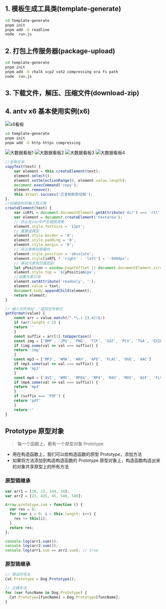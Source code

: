 ## 1. 模板生成工具类(template-generate)

```sh
cd template-generate
pnpm init
pnpm add -D readline
node  run.js
```

## 2. 打包上传服务器(package-upload)

```sh
cd template-generate
pnpm init
pnpm add -D chalk scp2 ssh2 compressing ora fs path
node  run.js
```

## 3. 下载文件，解压、压缩文件(download-zip)

## 4. antv x6 基本使用实例(x6)

![x6看板](./x6/assets/63274ea99c2d96b69028dd4ddda56d4.png-1)

```sh
cd template-generate
pnpm init
pnpm add -D http https compressing
```

![大数据看板1](./assets/1117b41e08310638408d63a8fff250c.png-1)
![大数据看板2](./assets/01d6158786ac5981afb660ce68a30d2.png-1)
![大数据看板3](./assets/4cc2a045b1c174aba48aa1c31bc0d08.png-1)
![大数据看板4](./assets/5529979865891a626b2e53f5f7e9bb2.png-1)

```javascript
//复制文本
copyText(text) {
    var element = this.createElement(text);
    element.select();
    element.setSelectionRange(0, element.value.length);
    document.execCommand('copy');
    element.remove();
    this.$toast.success('已复制到剪切板');
},
//创建临时的输入框元素
createElement(text) {
    var isRTL = document.documentElement.getAttribute('dir') === 'rtl';
    var element = document.createElement('textarea');
    // 防止在ios中产生缩放效果
    element.style.fontSize = '12pt';
    // 重置盒模型
    element.style.border = '0';
    element.style.padding = '0';
    element.style.margin = '0';
    // 将元素移到屏幕外
    element.style.position = 'absolute';
    element.style[isRTL ? 'right' : 'left'] = '-9999px';
    // 移动元素到页面底部
    let yPosition = window.pageYOffset || document.documentElement.scrollTop;
    element.style.top = `${yPosition}px`;
    //设置元素只读
    element.setAttribute('readonly', '');
    element.value = text;
    document.body.appendChild(element);
    return element;
}
```

```javascript
// 输入文件地址','返回文件格式
getFormat(value) {
    const arr = value.match(/^.*\.(.{3,4})$/)
    if (arr.length < 2) {
    return ''
    }
    const suffix = arr[1].toUpperCase()
    const img = ['BMP', 'JPG', 'PNG', 'TIF', 'GIF', 'PCX', 'TGA', 'EXIF', 'FPX', 'SVG', 'PSD', 'CDR', 'PCD', 'DXF', 'UFO', 'EPS', 'AI', 'RAW', 'WMF', 'WEBP', 'AVIF', 'APNG']
    if (img.some(val => val === suffix)) {
    return 'img'
    }
    const mp3 = ['MP3', 'WMA', 'WAV', 'APE', 'FLAC', 'OGG', 'AAC']
    if (mp3.some(val => val === suffix)) {
    return 'mp3'
    }
    const mp4 = ['AVI', 'WMV', 'MPEG', 'MP4', 'M4V', 'MOV', 'ASF', 'FLV', 'F4V', 'RMVB', 'RM', '3GP', 'VOB']
    if (mp4.some(val => val === suffix)) {
    return 'mp4'
    }
    if (suffix === 'PDF') {
    return 'pdf'
    }
    return ''
}
```

## Prototype 原型对象

> 每一个函数上，都有一个原型对象 Prototype

- 用在构造函数上，我们可以给构造函数的原型 Prototype，添加方法
- 如果将方法添加到构造构造函数的 Prototype 原型对象上，构造函数构造出来的对象共享原型上的所有方法

### 原型链继承

```javascript
var arr1 = [10, 23, 244, 34];
var arr2 = [23, 435, 45, 546, 546];

Array.prototype.sum = function () {
  var res = 0;
  for (var i = 0; i < this.length; i++) {
    res += this[i];
  }
  return res;
};

console.log(arr1.sum());
console.log(arr2.sum());
console.log(arr1.sum == arr2.sum); // true
```

### 原型链继承

```javascript
// 错误的写法
Cat.Prototype = Dog.Prototype();

// 正确写法
for (var funcName in Dog.Prototype) {
  Cat.Prototype[funcName] = Dog.Prototype[funcName];
}
```
